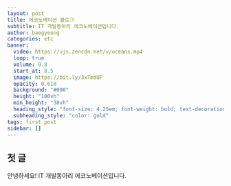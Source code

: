 ```yaml
---
layout: post
title: 에코노베이션 블로그
subtitle: IT 개발동아리 에코노베이션입니다.
author: baegyeong
categories: etc
banner:
  video: https://vjs.zencdn.net/v/oceans.mp4
  loop: true
  volume: 0.8
  start_at: 8.5
  image: https://bit.ly/3xTmdUP
  opacity: 0.618
  background: "#000"
  height: "100vh"
  min_height: "38vh"
  heading_style: "font-size: 4.25em; font-weight: bold; text-decoration: underline"
  subheading_style: "color: gold"
tags: first post
sidebar: []
---
```


## 첫 글

안녕하세요! IT 개발동아리 에코노베이션입니다.
